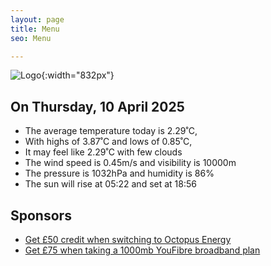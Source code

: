 ```yaml
---
layout: page
title: Menu
seo: Menu

---
```


![Logo](/images/logo.jpg){:width="832px"}

<!-- weather_marker starts -->
## On Thursday, 10 April 2025

- The average temperature today is 2.29˚C,
- With highs of 3.87˚C and lows of 0.85˚C,
- It may feel like 2.29˚C with few clouds
- The wind speed is 0.45m/s and visibility is 10000m
- The pressure is 1032hPa and humidity is 86%
- The sun will rise at 05:22 and set at 18:56

<!-- weather_marker ends -->

## Sponsors

- [Get £50 credit when switching to Octopus Energy](https://bit.ly/3oD1nnS)
- [Get £75 when taking a 1000mb YouFibre broadband plan](https://aklam.io/91zWhU?)



